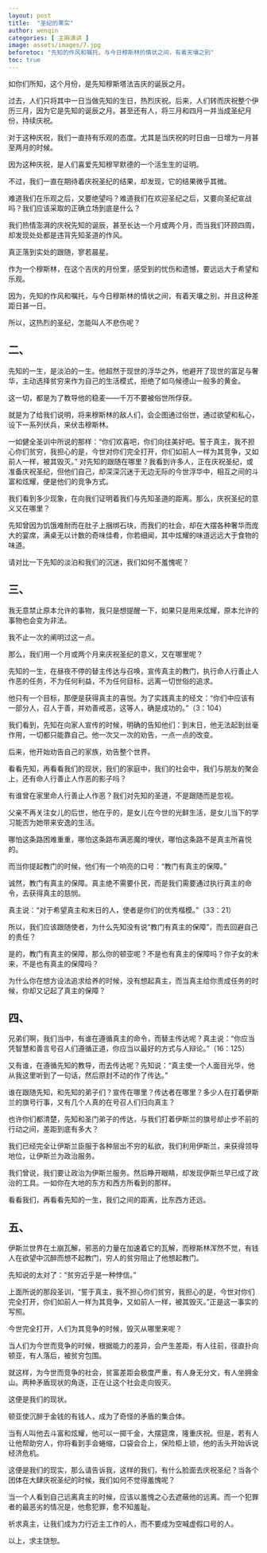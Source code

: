 ```yaml
---
layout: post
title:  "圣纪的果实"
author: wenqin
categories: [ 主麻演讲 ]
image: assets/images/7.jpg
beforetoc: "先知的作风和嘱托，与今日穆斯林的情状之间，有着天壤之别"
toc: true
---
```


如你们所知，这个月份，是先知穆斯塔法吉庆的诞辰之月。

过去，人们只将其中一日当做先知的生日，热烈庆祝。后来，人们转而庆祝整个伊历三月，因为它是先知的诞辰之月。甚至还有人，将三月和四月一并当成圣纪月份，持续庆祝。

对于这种庆祝，我们一直持有乐观的态度。尤其是当庆祝的时日由一日增为一月甚至两月的时候。

因为这种庆祝，是人们喜爱先知穆罕默德的一个活生生的证明。

不过，我们一直在期待着庆祝圣纪的结果，却发现，它的结果微乎其微。

难道我们在乐观之后，又要绝望吗？难道我们在欢迎圣纪之后，又要向圣纪宣战吗？我们应该采取的正确立场到底是什么？

我们热情澎湃的庆祝先知的诞辰，甚至长达一个月或两个月，而当我们环顾四周，却发现处处都是违背先知圣道的作风。

真正落到实处的跟随，寥若晨星。

作为一个穆斯林，在这个吉庆的月份里，感受到的忧伤和遗憾，要远远大于希望和乐观。

因为，先知的作风和嘱托，与今日穆斯林的情状之间，有着天壤之别，并且这种差距日甚一日。

所以，这热烈的圣纪，怎能叫人不悲伤呢？

## 二、

先知的一生，是淡泊的一生。他超然于现世的浮华之外，他避开了现世的富足与奢华，主动选择贫穷来作为自己的生活模式，拒绝了如乌候德山一般多的黄金。

这一切，都是为了教导他的稳麦——千万不要被俗世所俘获。

就是为了给我们说明，将来穆斯林的敌人们，会企图通过俗世，通过欲望和私心，设下一系列伏兵，来伏击穆斯林。

一如健全圣训中所说的那样：“你们欢喜吧，你们向往美好吧。誓于真主，我不担心你们贫穷，我担心的是，今世对你们完全打开，你们如前人一样为其竞争，又如前人一样，被其毁灭。”
对先知的跟随在哪里？我看到许多人，正在庆祝圣纪，或准备庆祝圣纪，但他们自己，却深深沉迷于无边无际的今世浮华中，相互之间的斗富和炫耀，便是他们的竞争方式。

我们看到多少现象，在向我们证明着我们与先知圣道的距离。那么，庆祝圣纪的意义又在哪里？

先知曾因为饥饿难耐而在肚子上捆绑石块，而我们的社会，却在大摆各种奢华而庞大的宴席，满桌无以计数的奇味佳肴，你若细闻，其中炫耀的味道远远大于食物的味道。

请对比一下先知的淡泊和我们的沉迷，我们如何不羞愧呢？

## 三、

我无意禁止原本允许的事物，我只是想提醒一下，如果只是用来炫耀，原本允许的事物也会变为非法。

我不止一次的阐明过这一点。

那么，我们用一个月或两个月来庆祝圣纪的意义，又在哪里呢？

先知的一生，在昼夜不停的替主传达与召唤，宣传真主的教门，执行命人行善止人作恶的任务，不为任何利益，不为任何目标，远离一切世俗的追求。

他只有一个目标，那便是获得真主的喜悦。为了实践真主的经文：“你们中应该有一部分人，召人于善，并劝善戒恶，这等人，确是成功的。”（3：104）

我们看到，先知在向家人宣传的时候，明确的告知他们：到末日，他无法起到丝毫作用，一切都只能靠自己。他一次又一次的劝告，一点一点的改变。

后来，他开始劝告自己的家族，劝告整个世界。

看看先知，再看看我们的现状，我们的家庭中，我们的社会中，我们与朋友的聚会上，还有命人行善止人作恶的影子吗？

有谁曾在家里命人行善止人作恶？我们对先知的圣道，不是跟随而是忽视。

父亲不再关注女儿的后世，他在乎的，是女儿在今世的光鲜生活，是女儿当下的学习能否为她带来安逸的生活。

哪怕这条路困难重重，哪怕这条路布满恶魔的埋伏，哪怕这条路不是真主所喜悦的。

而当你提起教门的时候，他们有一个响亮的口号：“教门有真主的保障。”

诚然，教门有真主的保障。真主绝不需要仆民，而是我们需要通过执行真主的命令，去获得真主的慈悯。

真主说：“对于希望真主和末日的人，使者是你们的优秀楷模。”（33：21）

所以，我们应该跟随使者，为什么先知没有说“教门有真主的保障”，而去回避自己的责任？

是的，教门有真主的保障，那么你的顿亚呢？不是也有真主的保障吗？你子女的未来，不是也有真主的保障吗？

为什么你在想方设法追求给养的时候，没有想起真主，而当真主给你责成任务的时候，你却又记起了真主的保障？

## 四、

兄弟们啊，我们当中，有谁在遵循真主的命令，而替主传达呢？真主说：“你应当凭智慧和善言号召人们遵循正道，你应当以最好的方式与人辩论。”（16：125）

又有谁，在遵循先知的教导，而去传达呢？先知说：“真主使一个人面目光华，他从我这里听到了一句话，然后原封不动的作了传达。”

谁在跟随先知，和先知的弟子们？宣传在哪里？传达者在哪里？多少人在打着伊斯兰的旗号行事，又有几个人真的在号召人们归向真主？

也许你们都清楚，先知和圣门弟子的传达，与我们打着伊斯兰的旗号却止步不前的行动之间，差距到底有多大？

我们已经完全让伊斯兰臣服于各种层出不穷的私欲，我们利用伊斯兰，来获得领导地位，让伊斯兰为政治服务。

我们曾说，我们要让政治为伊斯兰服务。然后睁开眼睛，却发现伊斯兰早已成了政治的工具。一如你在大地的东方和西方所看到的那样。

看看我们，再看看先知的一生，我们之间的距离，比东西方还远。

## 五、

伊斯兰世界在土崩瓦解，邪恶的力量在加速着它的瓦解，而穆斯林浑然不觉，有钱人在欲望中沉醉而想不起教门，穷人的贫穷阻止了他想起教门。

先知说的太对了：“贫穷近乎是一种悖信。”

上面所说的那段圣训，“誓于真主，我不担心你们贫穷，我担心的是，今世对你们完全打开，你们如前人一样为其竞争，又如前人一样，被其毁灭。”正是这一事实的写照。

今世完全打开，人们为其竞争的时候，毁灭从哪里来呢？

当人们为今世而竞争的时候，根据能力的差异，会产生差距，有人往前，径直扑向顿亚，有人落后，被贫穷包围。

就这样，为今世而竞争的社会，贫富差距会极度严重，有人身无分文，有人坐拥金山。两种矛盾现状的角逐，正在让这个社会走向毁灭。

这便是我们的现状。

顿亚使沉醉于金钱的有钱人，成为了奇怪的矛盾的集合体。

当有人叫他去斗富和炫耀，他可以一掷千金，大摆筵席，隆重庆祝。但是，若有人让他帮助穷人，你将看到手会蜷缩，口袋会合上，保险柜上锁，他的舌头开始诉说经济危机。

这便是我们的现实，那么请告诉我，这样的我们，有什么脸面去庆祝圣纪？当各个团体在大肆庆祝圣纪的时候，我们如何不觉得羞愧呢？

当一个人看到自己远离真主的时候，应该以羞愧之心去遮蔽他的远离。而一个犯罪者的最恶劣的情况是，他愈犯罪，愈不知羞耻。

祈求真主，让我们成为力行近主工作的人，而不要成为空喊虚假口号的人。

以上，求主饶恕。

